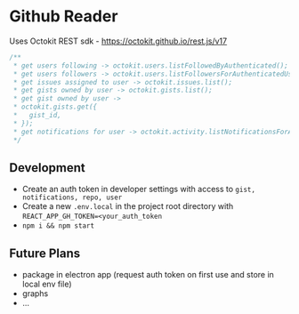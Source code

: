 # Github Reader

Uses Octokit REST sdk - https://octokit.github.io/rest.js/v17

```javascript
/**
 * get users following -> octokit.users.listFollowedByAuthenticated();
 * get users followers -> octokit.users.listFollowersForAuthenticatedUser();
 * get issues assigned to user -> octokit.issues.list();
 * get gists owned by user -> octokit.gists.list();
 * get gist owned by user ->
 * octokit.gists.get({
 *   gist_id,
 * });
 * get notifications for user -> octokit.activity.listNotificationsForAuthenticatedUser();
 */
```

## Development

- Create an auth token in developer settings with access to `gist, notifications, repo, user`
- Create a new `.env.local` in the project root directory with `REACT_APP_GH_TOKEN=<your_auth_token`
- `npm i && npm start`


## Future Plans
- package in electron app (request auth token on first use and store in local env file)
- graphs
- ...
